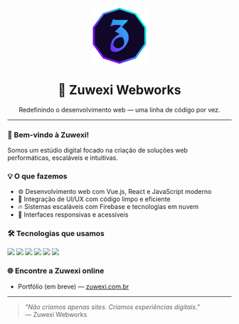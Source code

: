<p align="center">
  <img src="https://github.com/zuwexi/zuwexi/blob/main/logo-zuwexi.png" width="120" alt="Zuwexi Logo" />
</p>

<h1 align="center">🚀 Zuwexi Webworks</h1>
<p align="center">Redefinindo o desenvolvimento web — uma linha de código por vez.</p>

---

### 👋 Bem-vindo à Zuwexi!

Somos um estúdio digital focado na criação de soluções web performáticas, escaláveis e intuitivas.

### 💡 O que fazemos

- ⚙️ Desenvolvimento web com Vue.js, React e JavaScript moderno  
- 🎨 Integração de UI/UX com código limpo e eficiente  
- 🔥 Sistemas escaláveis com Firebase e tecnologias em nuvem  
- 📱 Interfaces responsivas e acessíveis  

### 🛠 Tecnologias que usamos

<p align="left">
  <img src="https://img.shields.io/badge/React-20232A?style=for-the-badge&logo=react&logoColor=61DAFB" />
  <img src="https://img.shields.io/badge/Vue.js-35495E?style=for-the-badge&logo=vue.js&logoColor=4FC08D" />
  <img src="https://img.shields.io/badge/TailwindCSS-0EA5E9?style=for-the-badge&logo=tailwind-css&logoColor=white" />
  <img src="https://img.shields.io/badge/Firebase-FFCA28?style=for-the-badge&logo=firebase&logoColor=black" />
  <img src="https://img.shields.io/badge/Vite-646CFF?style=for-the-badge&logo=vite&logoColor=white" />
  <img src="https://img.shields.io/badge/Node.js-339933?style=for-the-badge&logo=nodedotjs&logoColor=white" />
</p>

### 🌐 Encontre a Zuwexi online

- Portfólio (em breve) — [zuwexi.com.br](https://zuwexi.com.br)

---

> _"Não criamos apenas sites. Criamos experiências digitais."_  
> — Zuwexi Webworks
